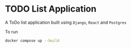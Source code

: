 # TODO List Application

A ToDo list application built using `Django`, `React` and `Postgres`

To run 

``` bash
docker compose up --build
```